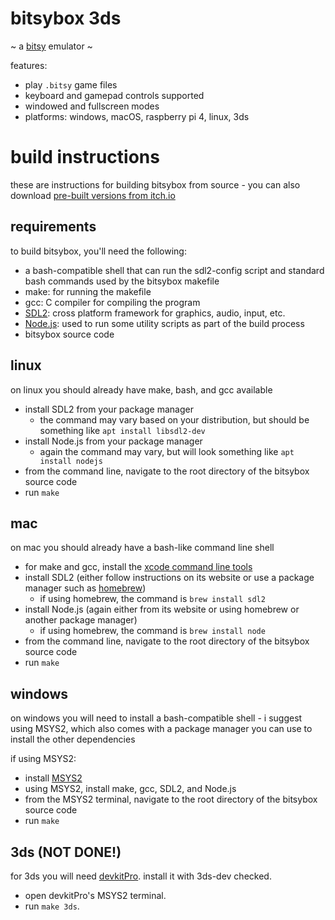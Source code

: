 # bitsybox 3ds

~ a [bitsy](https://bitsy.org) emulator ~

features:

- play `.bitsy` game files
- keyboard and gamepad controls supported
- windowed and fullscreen modes
- platforms: windows, macOS, raspberry pi 4, linux, 3ds

# build instructions

these are instructions for building bitsybox from source - you can also download [pre-built versions from itch.io](https://ledoux.itch.io/bitsybox)

## requirements

to build bitsybox, you'll need the following:

- a bash-compatible shell that can run the sdl2-config script and standard bash commands used by the bitsybox makefile
- make: for running the makefile
- gcc: C compiler for compiling the program
- [SDL2](https://wiki.libsdl.org/SDL2/Installation): cross platform framework for graphics, audio, input, etc.
- [Node.js](https://nodejs.org/): used to run some utility scripts as part of the build process
- bitsybox source code

## linux

on linux you should already have make, bash, and gcc available

- install SDL2 from your package manager
	- the command may vary based on your distribution, but should be something like `apt install libsdl2-dev`
- install Node.js from your package manager
	- again the command may vary, but will look something like `apt install nodejs`
- from the command line, navigate to the root directory of the bitsybox source code
- run `make`

## mac

on mac you should already have a bash-like command line shell

- for make and gcc, install the [xcode command line tools](https://developer.apple.com/xcode/resources/)
- install SDL2 (either follow instructions on its website or use a package manager such as [homebrew](https://brew.sh/))
	- if using homebrew, the command is `brew install sdl2`
- install Node.js (again either from its website or using homebrew or another package manager)
	- if using homebrew, the command is `brew install node`
- from the command line, navigate to the root directory of the bitsybox source code
- run `make`

## windows

on windows you will need to install a bash-compatible shell - i suggest using MSYS2, which also comes with a package manager you can use to install the other dependencies

if using MSYS2:

- install [MSYS2](https://www.msys2.org/)
- using MSYS2, install make, gcc, SDL2, and Node.js
- from the MSYS2 terminal, navigate to the root directory of the bitsybox source code
- run `make`

## 3ds (NOT DONE!)

for 3ds you will need [devkitPro](https://github.com/devkitPro/installer/releases). install it with 3ds-dev checked.

- open devkitPro's MSYS2 terminal.
- run `make 3ds`.
